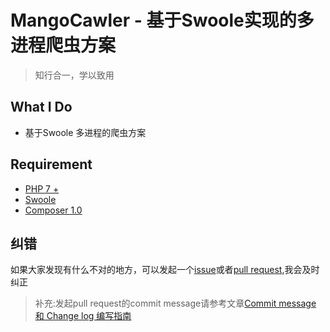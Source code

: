  MangoCawler - 基于Swoole实现的多进程爬虫方案
===============

> 知行合一，学以致用

## What I Do
- 基于Swoole 多进程的爬虫方案

## Requirement
- [PHP 7 +](http://php.net/manual/zh/migration71.new-features.php)
- [Swoole](https://www.zhihu.com/question/41832866)
- [Composer 1.0](http://pkg.phpcomposer.com/)

## 纠错

如果大家发现有什么不对的地方，可以发起一个[issue](https://github.com/PuShaoWei/Mango16/issues)或者[pull request](https://github.com/PuShaoWei/Mango16/pulls),我会及时纠正

> 补充:发起pull request的commit message请参考文章[Commit message 和 Change log 编写指南](http://www.ruanyifeng.com/blog/2016/01/commit_message_change_log.html)



